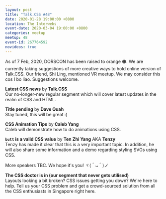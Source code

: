 ```yaml
---
layout: post
title: "Talk.CSS #48"
date: 2020-01-28 19:00:00 +0800
location: The Interwebs
event-date: 2020-03-04 19:00:00 +0800
categories: meetup
meetup: 48
event-id: 267764592
novideos: true
---
```

As of 7 Feb, 2020, DORSCON has been raised to orange <span class="emoji" role="img" tabindex="0" aria-label="orange circle">&#x1F7E0;</span>. We are currently taking suggestions of more creative ways to hold online version of Talk.CSS. Our friend, Shi Ling, mentioned VR meetup. We may consider this cos I bo liao. Suggestions welcome.

**Latest CSS news** by **Talk.CSS**  
Our no-longer-new regular segment which will cover latest updates in the realm of CSS and HTML.

**Title pending** by **Dave Quah**  
Stay tuned, this will be great :)

**CSS Animation Tips** by **Caleb Yang**  
Caleb will demonstrate how to do animations using CSS.

**`butt` is a valid CSS value** by **Ten Zhi Yang** AKA **Tenzy**  
Tenzy has made it clear that this is a very important topic. In addition, he will also share some information and a demo regarding styling SVGs using CSS.

More speakers TBC. We hope it's you! <span class="o-kaomoji">ヾ(＾ᴗ＾)ノ</span>

**The CSS doctor is in (our segment that never gets utilised)**  
Layouts looking a bit broken? CSS issues getting you down? We're here to help. Tell us your CSS problem and get a crowd-sourced solution from all the CSS enthusiasts in Singapore right here.
